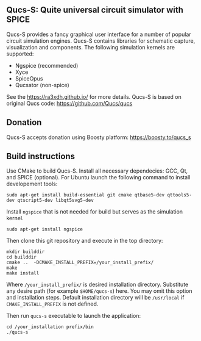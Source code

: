 ## Qucs-S: Quite universal circuit simulator with SPICE

Qucs-S provides a fancy graphical user interface for a number of popular circuit simulation 
engines. Qucs-S contains libraries for schematic capture, visualization and components. The following
simulation kernels are supported:

* Ngspice (recommended)
* Xyce 
* SpiceOpus
* Qucsator (non-spice)


See the https://ra3xdh.github.io/ for more details. Qucs-S is based
on original Qucs code: https://github.com/Qucs/qucs

## Donation

Qucs-S accepts donation using Boosty platform: https://boosty.to/qucs_s

## Build instructions

Use CMake to build Qucs-S. Install all necessary dependecies: GCC, Qt, and SPICE
(optional). For Ubuntu launch the following command to install developement tools:

~~~
sudo apt-get install build-essential git cmake qtbase5-dev qttools5-dev qtscript5-dev libqt5svg5-dev
~~~

Install `ngspice` that is not needed for build but serves as the simulation kernel.

~~~
sudo apt-get install ngspice
~~~

Then clone this git repository and execute in the top directory:

~~~
mkdir builddir
cd builddir
cmake ..  -DCMAKE_INSTALL_PREFIX=/your_install_prefix/
make
make install
~~~

Where `/your_install_prefix/` is desired installation directory. Substitute any
desire path (for example `$HOME/qucs-s`) here. You may omit this option and 
installation steps. Default installation directory will be `/usr/local` if 
`CMAKE_INSTALL_PREFIX` is not defined.

Then run `qucs-s` executable to launch the application:
~~~
cd /your_installation prefix/bin
./qucs-s
~~~


